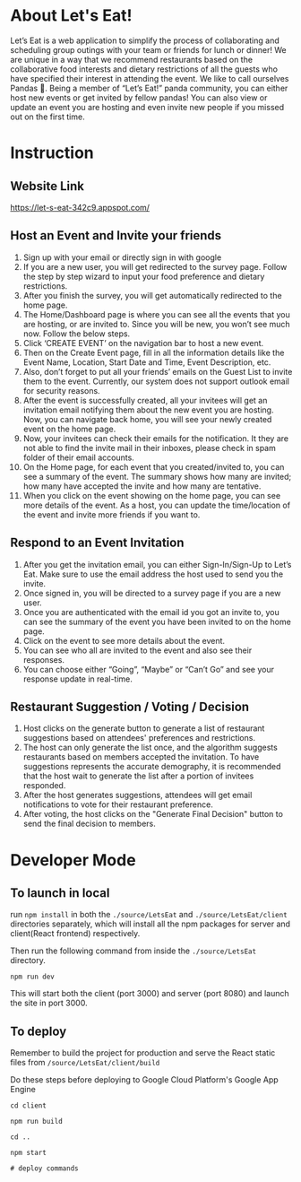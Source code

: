 # About Let's Eat!
Let’s Eat is a web application to simplify the process of collaborating and scheduling group outings with your team or friends for lunch or dinner! 
We are unique in a way that we recommend restaurants based on the collaborative food interests and dietary restrictions of all the guests who have specified their interest in attending the event. 
We like to call ourselves Pandas 🐼. Being a member of “Let’s Eat!” panda community, you can either host new events or get invited by fellow pandas! You can also view or update an event you are hosting and even invite new people if you missed out on the first time.

# Instruction
## Website Link
https://let-s-eat-342c9.appspot.com/

## Host an Event and Invite your friends
1.  Sign up with your email or directly sign in with google
2.  If you are a new user, you will get redirected to the survey page. Follow the step by step wizard to input your food preference and dietary restrictions.
3.  After you finish the survey, you will get automatically redirected to the home page.
4.  The Home/Dashboard page is where you can see all the events that you are hosting, or are invited to. Since you will be new, you won’t see much now. Follow the below steps.
5.  Click ‘CREATE EVENT’ on the navigation bar to host a new event.
6.  Then on the Create Event page, fill in all the information details like the Event Name, Location, Start Date and Time, Event Description, etc.
7.  Also, don’t forget to put all your friends’ emails on the Guest List to invite them to the event. Currently, our system does not support outlook email for security reasons.
8.  After the event is successfully created, all your invitees will get an invitation email notifying them about the new event you are hosting. Now, you can navigate back home, you will see your newly created event on the home page.
9.  Now, your invitees can check their emails for the notification. It they are not able to find the invite mail in their inboxes, please check in spam folder of their email accounts.
10.  On the Home page, for each event that you created/invited to, you can see a summary of the event. The summary shows how many are invited; how many have accepted the invite and how many are tentative.
11.  When you click on the event showing on the home page, you can see more details of the event. As a host, you can update the time/location of the event and invite more friends if you want to.

## Respond to an Event Invitation
1.  After you get the invitation email, you can either Sign-In/Sign-Up to Let’s Eat. Make sure to use the email address the host used to send you the invite.
2.  Once signed in, you will be directed to a survey page if you are a new user.
3.  Once you are authenticated with the email id you got an invite to, you can see the summary of the event you have been invited to on the home page.
4.  Click on the event to see more details about the event.
5.  You can see who all are invited to the event and also see their responses.
6.  You can choose either “Going”, “Maybe” or “Can’t Go” and see your response update in real-time.

## Restaurant Suggestion / Voting / Decision
1.  Host clicks on the generate button to generate a list of restaurant suggestions based on attendees' preferences and restrictions.
2.  The host can only generate the list once, and the algorithm suggests restaurants based on members accepted the invitation. To have suggestions represents the accurate demography, it is recommended that the host wait to generate the list after a portion of invitees responded.
3.  After the host generates suggestions, attendees will get email notifications to vote for their restaurant preference.
4.  After voting, the host clicks on the "Generate Final Decision" button to send the final decision to members.


# Developer Mode

## To launch in local

run `npm install` in both the `./source/LetsEat` and `./source/LetsEat/client` directories separately, which will install all the npm packages for server and client(React frontend) respectively.

Then run the following command from inside the `./source/LetsEat` directory.

`npm run dev`

This will start both the client (port 3000) and server (port 8080) and launch the site in port 3000.

## To deploy
Remember to build the project for production and serve the React static files from `/source/LetsEat/client/build`

Do these steps before deploying to Google Cloud Platform's Google App Engine

```
cd client

npm run build

cd ..

npm start

# deploy commands

```
